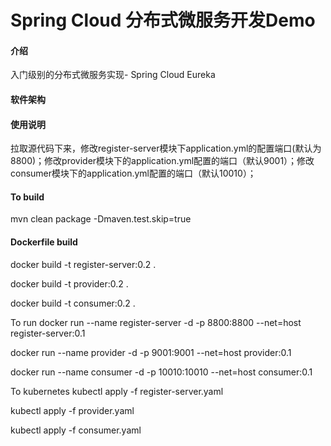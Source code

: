 # Spring Cloud 分布式微服务开发Demo

#### 介绍
入门级别的分布式微服务实现- Spring Cloud Eureka

#### 软件架构
#### 使用说明

拉取源代码下来，修改register-server模块下application.yml的配置端口(默认为8800)；修改provider模块下的application.yml配置的端口（默认9001）；修改consumer模块下的application.yml配置的端口（默认10010）；


#### To build
mvn clean package -Dmaven.test.skip=true

#### Dockerfile build

docker build -t register-server:0.2 .

docker build -t provider:0.2 .

docker build -t consumer:0.2 .

To run
docker run --name register-server -d -p 8800:8800 --net=host register-server:0.1

docker run --name provider -d -p 9001:9001 --net=host provider:0.1

docker run --name consumer -d -p 10010:10010 --net=host consumer:0.1



To kubernetes
kubectl apply -f register-server.yaml

kubectl apply -f provider.yaml

kubectl apply -f consumer.yaml
